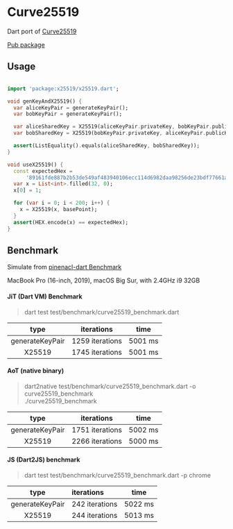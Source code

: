 # Curve25519

Dart port of [Curve25519](https://github.com/golang/crypto/tree/master/curve25519)

[Pub package](https://pub.dev/packages/x25519)

## Usage
```dart

import 'package:x25519/x25519.dart';

void genKeyAndX25519() {
  var aliceKeyPair = generateKeyPair();
  var bobKeyPair = generateKeyPair();

  var aliceSharedKey = X25519(aliceKeyPair.privateKey, bobKeyPair.publicKey);
  var bobSharedKey = X25519(bobKeyPair.privateKey, aliceKeyPair.publicKey);

  assert(ListEquality().equals(aliceSharedKey, bobSharedKey));
}

void useX25519() {
  const expectedHex =
      '89161fde887b2b53de549af483940106ecc114d6982daa98256de23bdf77661a';
  var x = List<int>.filled(32, 0);
  x[0] = 1;

  for (var i = 0; i < 200; i++) {
    x = X25519(x, basePoint);
  }
  assert(HEX.encode(x) == expectedHex);
}
```

## Benchmark

Simulate from [pinenacl-dart Benchmark](https://github.com/ilap/pinenacl-dart/blob/master/benchmark/README.md)

MacBook Pro (16-inch, 2019), macOS Big Sur, with 2.4GHz i9 32GB

#### JiT (Dart VM) Benchmark

> dart test test/benchmark/curve25519_benchmark.dart

| type | iterations    |   time  |
|:----------:|:----------:|---------------|
| generateKeyPair | 1259 iterations | 5001 ms
| X25519 | 1745 iterations | 5001 ms

#### AoT (native binary)

> dart2native test/benchmark/curve25519_benchmark.dart -o curve25519_benchmark  
> ./curve25519_benchmark

| type | iterations    |   time  |
|:----------:|---------------|:-------:|
| generateKeyPair | 1751 iterations | 5002 ms
| X25519 | 2266 iterations | 5000 ms


#### JS (Dart2JS) benchmark

> dart test test/benchmark/curve25519_benchmark.dart -p chrome

| type | iterations    |   time  |
|:----------:|:---------------|:-------:|
| generateKeyPair | 242 iterations | 5022 ms
| X25519 | 244 iterations | 5013 ms
